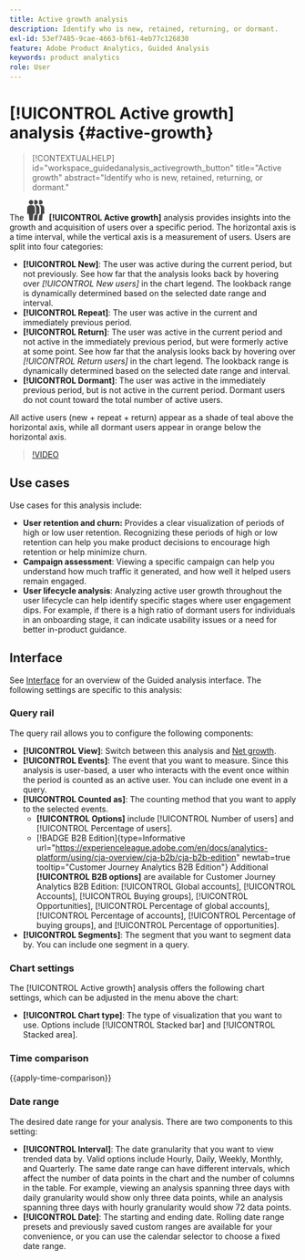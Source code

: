 ```yaml
---
title: Active growth analysis
description: Identify who is new, retained, returning, or dormant.
exl-id: 53ef7485-9cae-4663-bf61-4eb77c126830
feature: Adobe Product Analytics, Guided Analysis
keywords: product analytics
role: User
---
```

# [!UICONTROL Active growth] analysis {#active-growth}

>[!CONTEXTUALHELP]
>id="workspace_guidedanalysis_activegrowth_button"
>title="Active growth"
>abstract="Identify who is new, retained, returning, or dormant."



The ![PeopleGroup](/help/assets/icons/PeopleGroup.svg) **[!UICONTROL Active growth]** analysis provides insights into the growth and acquisition of users over a specific period. The horizontal axis is a time interval, while the vertical axis is a measurement of users. Users are split into four categories:

* **[!UICONTROL New]**: The user was active during the current period, but not previously. See how far that the analysis looks back by hovering over _[!UICONTROL New users]_ in the chart legend. The lookback range is dynamically determined based on the selected date range and interval.
* **[!UICONTROL Repeat]**: The user was active in the current and immediately previous period.
* **[!UICONTROL Return]**: The user was active in the current period and not active in the immediately previous period, but were formerly active at some point. See how far that the analysis looks back by hovering over _[!UICONTROL Return users]_ in the chart legend. The lookback range is dynamically determined based on the selected date range and interval.
* **[!UICONTROL Dormant]**: The user was active in the immediately previous period, but is not active in the current period. Dormant users do not count toward the total number of active users.

All active users (new + repeat + return) appear as a shade of teal above the horizontal axis, while all dormant users appear in orange below the horizontal axis.


>[!VIDEO](https://video.tv.adobe.com/v/3421667/?quality=12&learn=on)

## Use cases

Use cases for this analysis include:

* **User retention and churn:** Provides a clear visualization of periods of high or low user retention. Recognizing these periods of high or low retention can help you make product decisions to encourage high retention or help minimize churn.
* **Campaign assessment**: Viewing a specific campaign can help you understand how much traffic it generated, and how well it helped users remain engaged.
* **User lifecycle analysis**: Analyzing active user growth throughout the user lifecycle can help identify specific stages where user engagement dips. For example, if there is a high ratio of dormant users for individuals in an onboarding stage, it can indicate usability issues or a need for better in-product guidance.

## Interface

See [Interface](../overview.md#interface) for an overview of the Guided analysis interface. The following settings are specific to this analysis:

### Query rail

The query rail allows you to configure the following components:

* **[!UICONTROL View]**: Switch between this analysis and [Net growth](net-growth.md).
* **[!UICONTROL Events]**: The event that you want to measure. Since this analysis is user-based, a user who interacts with the event once within the period is counted as an active user. You can include one event in a query.
* **[!UICONTROL Counted as]**: The counting method that you want to apply to the selected events. <ul><li>**[!UICONTROL Options]** include [!UICONTROL Number of users] and [!UICONTROL Percentage of users].</li><li>[!BADGE B2B Edition]{type=Informative url="https://experienceleague.adobe.com/en/docs/analytics-platform/using/cja-overview/cja-b2b/cja-b2b-edition" newtab=true tooltip="Customer Journey Analytics B2B Edition"} Additional **[!UICONTROL B2B options]** are available for Customer Journey Analytics B2B Edition: [!UICONTROL Global accounts], [!UICONTROL Accounts], [!UICONTROL Buying groups], [!UICONTROL Opportunities], [!UICONTROL Percentage of global accounts], [!UICONTROL Percentage of accounts], [!UICONTROL Percentage of buying groups], and [!UICONTROL Percentage of opportunities].</li></ul>
* **[!UICONTROL Segments]**: The segment that you want to segment data by. You can include one segment in a query.

### Chart settings

The [!UICONTROL Active growth] analysis offers the following chart settings, which can be adjusted in the menu above the chart:

* **[!UICONTROL Chart type]**: The type of visualization that you want to use. Options include [!UICONTROL Stacked bar] and [!UICONTROL Stacked area].

### Time comparison

{{apply-time-comparison}}

### Date range

The desired date range for your analysis. There are two components to this setting:

* **[!UICONTROL Interval]**: The date granularity that you want to view trended data by. Valid options include Hourly, Daily, Weekly, Monthly, and Quarterly. The same date range can have different intervals, which affect the number of data points in the chart and the number of columns in the table. For example, viewing an analysis spanning three days with daily granularity would show only three data points, while an analysis spanning three days with hourly granularity would show 72 data points.
* **[!UICONTROL Date]**: The starting and ending date. Rolling date range presets and previously saved custom ranges are available for your convenience, or you can use the calendar selector to choose a fixed date range.

<!--
## Example

See below for an example of the analysis.

![Active time compare](../assets/active-growth-compare.png)

--> 
